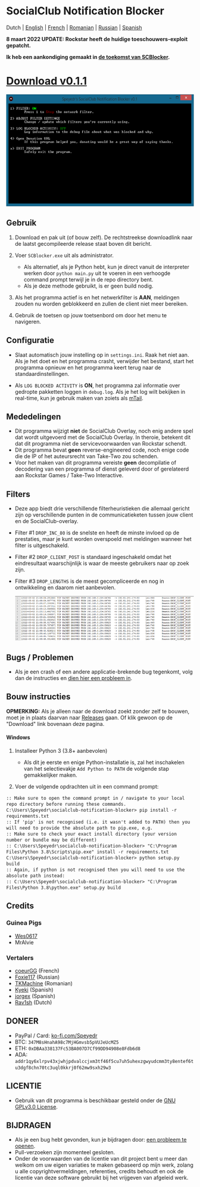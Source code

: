 # SocialClub Notification Blocker

Dutch | [English](../../README.md) | [French](../FR/README.md) | [Romanian](../RO/README.md) | [Russian](../RU/README.md) | [Spanish](../ES/README.md)

**8 maart 2022 UPDATE: Rockstar heeft de huidige toeschouwers-exploit gepatcht.**

**Ik heb een aankondiging gemaakt in [de toekomst van SCBlocker](https://github.com/Speyedr/socialclub-notification-blocker/discussions/12).**

# [Download v0.1.1](https://github.com/Speyedr/socialclub-notification-blocker/releases/download/v0.1.1/SocialClubBlocker-0.1.1.zip)

<img src="/img/SCBlockerTease1.png" alt="Main Menu" height=300 width=562>

## Gebruik
1. Download en pak uit (of bouw zelf). De rechtstreekse downloadlink naar de laatst gecompileerde release staat boven dit bericht.
2. Voer `SCBlocker.exe` uit als administrator.

    - Als alternatief, als je Python hebt, kun je direct vanuit de interpreter werken door `python main.py` uit te voeren in een verhoogde command prompt terwijl je in de repo directory bent.
    - Als je deze methode gebruikt, is er geen build nodig.
4. Als het programma actief is en het netwerkfilter is **AAN**, meldingen zouden nu worden geblokkeerd en zullen de client niet meer bereiken.
5. Gebruik de toetsen op jouw toetsenbord om door het menu te navigeren.

## Configuratie
 - Slaat automatisch jouw instelling op in `settings.ini`. Raak het niet aan. Als je het doet en het programma crasht, verwijder het bestand, start het programma opnieuw en het programma keert terug naar de standaardinstellingen.

 - Als `LOG BLOCKED ACTIVITY` is **ON**, het programma zal informatie over gedropte pakketten loggen in `debug.log`. Als je het log wilt bekijken in real-time, kun je gebruik maken van zoiets als [mTail](http://ophilipp.free.fr/op_tail.htm).



## Mededelingen
 - Dit programma wijzigt **niet** de SocialClub Overlay, noch enig andere spel dat wordt uitgevoerd met de SocialClub Overlay. In theroie, betekent dit dat dit programma niet de servicevoorwaarden van Rockstar schendt.
 - Dit programma bevat **geen** reverse-engineered code, noch enige code die de IP of het auteursrecht van Take-Two zou schenden.
 - Voor het maken van dit programma vereiste **geen** decompilatie of decodering van een programma of dienst geleverd door of gerelateerd aan Rockstar Games / Take-Two Interactive.

## Filters
 - Deze app biedt drie verschillende filterheuristieken die allemaal gericht zijn op verschillende punten in de communicatieketen tussen jouw client en de SocialClub-overlay.
 - Filter #1 `DROP_INC_80` is de snelste en heeft de minste invloed op de prestaties, maar je kunt worden overspoeld met meldingen wanneer het filter is uitgeschakeld.
 - Filter #2 `DROP_CLIENT_POST` is standaard ingeschakeld omdat het eindresultaat waarschijnlijk is waar de meeste gebruikers naar op zoek zijn.
 - Filter #3 `DROP_LENGTHS` is de meest gecompliceerde en nog in ontwikkeling en daarom niet aanbevolen.

   <img src="/img/SCBlockerTease3.png" alt="Logging dropped packets" height=120 width=527>

## Bugs / Problemen
 - Als je een crash of een andere applicatie-brekende bug tegenkomt, volg dan de instructies en [dien hier een probleem in](https://github.com/Speyedr/socialclub-notification-blocker/issues/new/choose).

## Bouw instructies
**OPMERKING:** Als je alleen naar de download zoekt zonder zelf te bouwen, moet je in plaats daarvan naar [Releases](https://github.com/Speyedr/socialclub-notification-blocker/releases) gaan. Of klik gewoon op de "Download" link bovenaan deze pagina.

#### Windows

1) Installeer Python 3 (3.8+ aanbevolen)

    - Als dit je eerste en enige Python-installatie is, zal het inschakelen van het selectievakje `Add Python to PATH` de volgende stap gemakkelijker maken.
2) Voer de volgende opdrachten uit in een command prompt:
```
:: Make sure to open the command prompt in / navigate to your local repo directory before running these commands.
C:\Users\Speyedr\socialclub-notification-blocker> pip install -r requirements.txt
:: If 'pip' is not recognised (i.e. it wasn't added to PATH) then you will need to provide the absolute path to pip.exe, e.g.
:: Make sure to check your exact install directory (your version number or bundle may be different)
:: C:\Users\Speyedr\socialclub-notification-blocker> "C:\Program Files\Python 3.8\Scripts\pip.exe" install -r requirements.txt
C:\Users\Speyedr\socialclub-notification-blocker> python setup.py build
:: Again, if python is not recognised then you will need to use the absolute path instead:
:: C:\Users\Speyedr\socialclub-notification-blocker> "C:\Program Files\Python 3.8\python.exe" setup.py build
```

## Credits

### Guinea Pigs

- [Wes0617](https://github.com/Wes0617)
- MrAlvie

### Vertalers

- [coeurGG](https://github.com/coeurGG) (French)
- [Foxie117](https://github.com/Foxie1171) (Russian)
- [TKMachine](https://github.com/TKMachine) (Romanian)
- [Kyeki](https://github.com/Kyekii) (Spanish)
- [jorgex](https://github.com/jorgex94) (Spanish)
- [Rav1sh](https://github.com/Rav1sh) (Dutch)

## DONEER
 - PayPal / Card: [ko-fi.com/Speyedr](https://ko-fi.com/speyedr)
 - BTC: `347M8sHnahA98c7MjHGmvsb5pVUJeUcMZ5`
 - ETH: `0xDBAa338137Fc53BA007D7Cf99DD94908e8Fdb6d8`
 - ADA: `addr1qy6xlrpv43xjwhjpdvalccjxm3tf46f5cu7uh5uhexzgwyudcmm3ty8entef6tu3dgf8chn70tc3uql0kkrj0f62mw9sxh29w3`

## LICENTIE
 - Gebruik van dit programma is beschikbaar gesteld onder de [GNU GPLv3.0 License](LICENSE).

## BIJDRAGEN
 - Als je een bug hebt gevonden, kun je  bijdragen door: [een probleem te openen](https://github.com/Speyedr/socialclub-notification-blocker/issues/new/choose).
 - Pull-verzoeken zijn momenteel gesloten.
 - Onder de voorwaarden van de licentie van dit project bent u meer dan welkom om uw eigen variaties te maken gebaseerd op mijn werk, zolang u alle copyrightvermeldingen, referenties, credits behoudt en ook de licentie van deze software gebruikt bij het vrijgeven van afgeleid werk.
